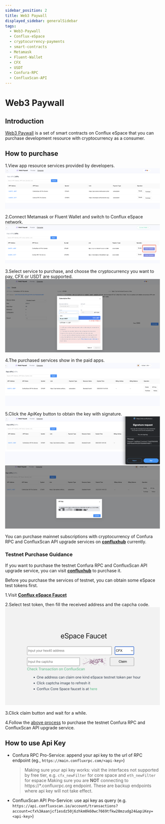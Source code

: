 ```yaml
---
sidebar_position: 2
title: Web3 Paywall
displayed_sidebar: generalSidebar
tags:
  - Web3-Paywall
  - Conflux-eSpace
  - cryptocurrency-payments
  - smart-contracts
  - Metamask
  - Fluent-Wallet
  - CFX
  - USDT
  - Confura-RPC
  - ConfluxScan-API
---
```

# Web3 Paywall

## Introduction
[Web3 Paywall](https://confluxhub.io/payment/consumer/paid-apps) is a set of smart contracts on Conflux eSpace that you can purchase development resource with cryptocurrency as a consumer.

## How to purchase

1.View app resource services provided by developers.
![applist](./img/applist.png)

2.Connect Metamask or Fluent Wallet and switch to Conflux eSpace network.
![connectwallet](./img/connectwallet.png)

3.Select service to purchase, and choose the cryptocurrency you want to pay, CFX or USDT are supported.
![purchase](./img/purchase.png)

4.The purchased services show in the paid apps.
![padlist](./img/paidlist.png)

5.Click the ApiKey button to obtain the key with signature.
![sign](./img/sign.png)
![apikey](./img/apikey.png)

You can purchase mainnet subscriptions with cryptocurrency of Confura RPC and ConfluxScan API upgrade services on [**confluxhub**](https://confluxhub.io/payment/consumer/apps) currently.

### Testnet Purchase Guidance

If you want to purchase the testnet Confura RPC and ConfluxScan API upgrade service, you can visit [**confluxhub**](https://test.confluxhub.io/payment/consumer/apps) to purchase it.

Before you purchase the services of testnet, you can obtain some eSpace test tokens first.

1.Visit [**Conflux eSpace Faucet**](https://efaucet.confluxnetwork.org/)

2.Select test token, then fill the received address and the capcha code.
![faucet](./img/faucet.png)

3.Click claim button and wait for a while.

4.Follow the [above process](#how-to-purchase) to purchase the testnet Confura RPC and ConfluxScan API upgrade service.

## How to use Api Key

- Confura RPC Pro-Service: append your api key to the url of RPC endpoint (eg., `https://main.confluxrpc.com/<api-key>`)
  > Making sure your api key works: visit the interfaces not supported by free tier, e.g. `cfx_newFilter` for core space and `eth_newFilter` for espace
  > Making sure you are **NOT** connecting to https://*.confluxrpc.org endpoint. These are backup endpoints where api key will not take effect.

- ConfluxScan API Pro-Service: use api key as query (e.g. `https://api.confluxscan.io/account/transactions?account=cfx%3Aaanjcf1esdz50j6zhkm0k60wc7669tfkw28mzudg24&apiKey=<api-key>`)
